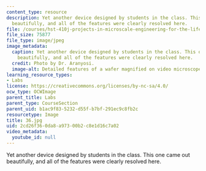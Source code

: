 ```yaml
---
content_type: resource
description: Yet another device designed by students in the class. This one came out
  beautifully, and all of the features were clearly resolved here.
file: /courses/hst-410j-projects-in-microscale-engineering-for-the-life-sciences-spring-2007/2cd26f360da8a97300b2c8e1d16c7a02_36.jpg
file_size: 75877
file_type: image/jpeg
image_metadata:
  caption: Yet another device designed by students in the class. This one came out
    beautifully, and all of the features were clearly resolved here.
  credit: Photo by Dr. Aranyosi.
  image-alt: Detailed features of a wafer magnified on video microscope screen.
learning_resource_types:
- Labs
license: https://creativecommons.org/licenses/by-nc-sa/4.0/
ocw_type: OCWImage
parent_title: Labs
parent_type: CourseSection
parent_uid: b1ac9f83-5232-d55f-b7bf-291ec9c8fb2c
resourcetype: Image
title: 36.jpg
uid: 2cd26f36-0da8-a973-00b2-c8e1d16c7a02
video_metadata:
  youtube_id: null
---
```

Yet another device designed by students in the class. This one came out beautifully, and all of the features were clearly resolved here.